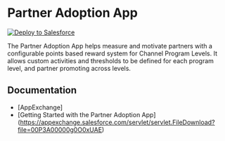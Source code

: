 # Partner Adoption App
<div>
    <a href="https://githubsfdeploy.herokuapp.com?owner=SalesforceLabs&repo=PartnerAdoptionApp">
        <img alt="Deploy to Salesforce"
        src="https://raw.githubusercontent.com/afawcett/githubsfdeploy/master/deploy.png">
    </a>
</div>

The Partner Adoption App helps measure and motivate partners with a configurable points based reward system for Channel Program Levels. It allows custom activities and thresholds to be defined for each program level, and partner promoting across levels.

## Documentation
- [AppExchange]
- [Getting Started with the Partner Adoption App] (https://appexchange.salesforce.com/servlet/servlet.FileDownload?file=00P3A00000g0O0xUAE)